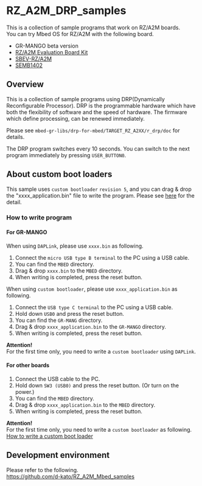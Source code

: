 # RZ_A2M_DRP_samples
This is a collection of sample programs that work on RZ/A2M boards.  
You can try Mbed OS for RZ/A2M with the following board.
- GR-MANGO beta version  
- [RZ/A2M Evaluation Board Kit](https://www.renesas.com/jp/en/products/software-tools/boards-and-kits/eval-kits/rz-a2m-evaluation-board-kit.html)  
- [SBEV-RZ/A2M](http://www.shimafuji.co.jp/products/1486)  
- [SEMB1402](http://www.shimafuji.co.jp/products/1505)  


## Overview
This is a collection of sample programs using DRP(Dynamically Reconfigurable Processor). DRP is the programmable hardware which have both the flexibility of software and the speed of hardware. The firmware which define processing, can be renewed immediately.  

Please see ``mbed-gr-libs/drp-for-mbed/TARGET_RZ_A2XX/r_drp/doc`` for details.  

The DRP program switches every 10 seconds. You can switch to the next program immediately by pressing ``USER_BUTTON0``.  


## About custom boot loaders
This sample uses ``custom bootloader`` ``revision 5``, and you can drag & drop the "xxxx_application.bin" file to write the program. Please see [here](https://github.com/d-kato/bootloader_d_n_d) for the detail.  
### How to write program
#### For GR-MANGO
When using ``DAPLink``, please use ``xxxx.bin`` as following.  
1. Connect the ``micro USB type B terminal`` to the PC using a USB cable.
2. You can find the ``MBED`` directory.
3. Drag & drop ``xxxx.bin`` to the ``MBED`` directory.  
4. When writing is completed, press the reset button.  

When using ``custom bootloader``, please use ``xxxx_application.bin`` as following.  
1. Connect the ``USB type C terminal`` to the PC using a USB cable.  
2. Hold down ``USB0`` and press the reset button.  
3. You can find the ``GR-MANG`` directory.  
4. Drag & drop ``xxxx_application.bin`` to the ``GR-MANGO`` directory.  
5. When writing is completed, press the reset button.  

**Attention!**  
For the first time only, you need to write a ``custom bootloader`` using ``DAPLink``.  

#### For other boards
1. Connect the USB cable to the PC.  
2. Hold down ``SW3 (USB0)`` and press the reset button. (Or turn on the power.)  
3. You can find the ``MBED`` directory.  
4. Drag & drop ``xxxx_application.bin`` to the ``MBED`` directory.  
5. When writing is completed, press the reset button.  

**Attention!**  
For the first time only, you need to write a ``custom bootloader`` as following.  
[How to write a custom boot loader](https://github.com/d-kato/bootloader_d_n_d)  


## Development environment
Please refer to the following.  
https://github.com/d-kato/RZ_A2M_Mbed_samples
